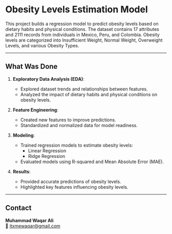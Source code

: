 # Obesity Levels Estimation Model

This project builds a regression model to predict obesity levels based on dietary habits and physical conditions. The dataset contains 17 attributes and 2111 records from individuals in Mexico, Peru, and Colombia. Obesity levels are categorized into Insufficient Weight, Normal Weight, Overweight Levels, and various Obesity Types.

---

## What Was Done

1. **Exploratory Data Analysis (EDA)**:
   - Explored dataset trends and relationships between features.
   - Analyzed the impact of dietary habits and physical conditions on obesity levels.

2. **Feature Engineering**:
   - Created new features to improve predictions.
   - Standardized and normalized data for model readiness.

3. **Modeling**:
   - Trained regression models to estimate obesity levels:
     - Linear Regression
     - Ridge Regression
   - Evaluated models using R-squared and Mean Absolute Error (MAE).

4. **Results**:
   - Provided accurate predictions of obesity levels.
   - Highlighted key features influencing obesity levels.

---

## Contact

**Muhammad Waqar Ali**  
📧 [itxmewaqar@gmail.com](mailto:itxmewaqar@gmail.com)
